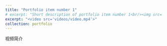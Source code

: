 ```yaml
---
title: "Portfolio item number 1"
# excerpt: "Short description of portfolio item number 1<br/><img src='/images/500x300.png'>"
excerpt: "<video src='videos/video.mp4'>"
collection: portfolio
---
```


视频简介